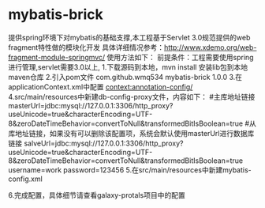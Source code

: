 # mybatis-brick
提供spring环境下对mybatis的基础支撑,本工程基于Servlet 3.0规范提供的web fragment特性做的模块化开发
具体详细情况参考：http://www.xdemo.org/web-fragment-module-springmvc/
使用方法如下：
前提条件：工程需要使用spring进行管理,servlet需要3.0以上,
1.下载源码到本地，mvn install 安装lib包到本地maven仓库
2.引入pom文件
<dependency>
			<groupId>com.github.wmq534</groupId>
			<artifactId>mybatis-brick</artifactId>
			<version>1.0.0</version>
</dependency>
3.在applicationContext.xml中配置
<context:annotation-config/>
<bean id="proxyTransactionManager" class="org.springframework.jdbc.datasource.DataSourceTransactionManager">
        <property name="dataSource" ref="proxyDataSource"/>
    </bean>
    <bean id="proxyDataSource" class="com.github.mybatis.spring.DynamicDataSource">
        <property name="configName" value="db-config-proxy"/>
        <!--db-config-proxy 是文件名称 -->
    </bean>
    <!-- define the SqlSessionFactory -->
    <bean id="proxySqlSessionFactory" class="org.mybatis.spring.SqlSessionFactoryBean">
        <property name="dataSource" ref="proxyDataSource"/>
        <!--com.test.mvc.entity 需要修改为自己工程具体bo对象路径 -->
        <property name="typeAliasesPackage" value="com.test.mvc.entity"/>
        <!--classpath:mybatis-config.xml 需要修改为自己工程具体mybatis配置文件路径 -->
        <property name="configLocation" value="classpath:mybatis-config.xml"/>
    </bean>
    <!-- scan for mapper and let them be autowired -->
    <bean class="com.github.mybatis.spring.ScannerConfigurer">
      <!--com.test.mvc.mapper 需要修改为自己工程具体mapper类实例文件路径 -->
        <property name="basePackage" value="com.test.mvc.mapper"/>
        <property name="sqlSessionFactoryBeanName" value="proxySqlSessionFactory"/>
    </bean>
4.src/main/resources中新建db-config-proxy文件，内容如下：
#主库地址链接
masterUrl=jdbc:mysql://127.0.0.1:3306/http_proxy?useUnicode=true&characterEncoding=UTF-8&zeroDateTimeBehavior=convertToNull&transformedBitIsBoolean=true
#从库地址链接，如果没有可以删除该配置项，系统会默认使用masterUrl进行数据库链接
salveUrl=jdbc:mysql://127.0.0.1:3306/http_proxy?useUnicode=true&characterEncoding=UTF-8&zeroDateTimeBehavior=convertToNull&transformedBitIsBoolean=true
username=work
password=123456
5.在src/main/resources中新建mybatis-config.xml
<?xml version="1.0" encoding="UTF-8" ?>
<!DOCTYPE configuration
        PUBLIC "-//mybatis.org//DTD Config 3.0//EN"
        "http://mybatis.org/dtd/mybatis-3-config.dtd">
<configuration>
    <settings>
        <setting name="cacheEnabled" value="false"/>
        <setting name="lazyLoadingEnabled" value="true"/>
        <setting name="multipleResultSetsEnabled" value="true"/>
        <setting name="useColumnLabel" value="true"/>
        <setting name="useGeneratedKeys" value="false"/>
        <setting name="autoMappingBehavior" value="PARTIAL"/>
        <setting name="defaultExecutorType" value="SIMPLE"/>
        <setting name="defaultStatementTimeout" value="25"/>
        <setting name="safeRowBoundsEnabled" value="false"/>
        <setting name="mapUnderscoreToCamelCase" value="true"/>
        <setting name="localCacheScope" value="STATEMENT"/>
        <setting name="jdbcTypeForNull" value="OTHER"/>
        <setting name="lazyLoadTriggerMethods" value="equals,clone,hashCode,toString"/>
    </settings>
    <typeHandlers>
        <typeHandler javaType="string" handler="com.github.mybatis.handler.StringTypeUtf8mb4Handler"/>
    </typeHandlers>
    <plugins>
        <!-- 主从分离插件 -->
        <plugin interceptor="com.github.mybatis.interceptor.MasterSlaveInterceptor"/>
        <!-- 分页插件 -->
        <plugin interceptor="com.github.mybatis.interceptor.PaginationAutoMapInterceptor"/>
    </plugins>
    <environments default="development">
        <environment id="development">
            <transactionManager type="JDBC"/>
            <dataSource type="POOLED">
                <property name="driver" value="org.h2.Driver"/>
                <property name="url" value="jdbc:h2:mem:blog;DB_CLOSE_DELAY=-1"/>
                <property name="username" value="sa"/>
                <property name="password" value=""/>
            </dataSource>
        </environment>
    </environments>
</configuration>
6.完成配置，具体细节请查看galaxy-protals项目中的配置
